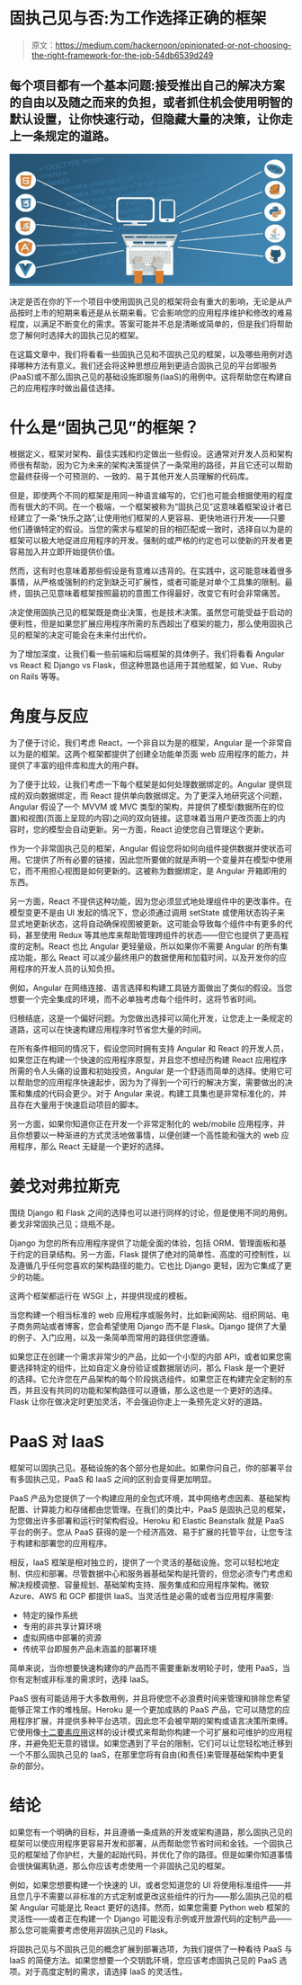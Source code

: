 # 固执己见与否:为工作选择正确的框架

> 原文：<https://medium.com/hackernoon/opinionated-or-not-choosing-the-right-framework-for-the-job-54db6539d249>

## 每个项目都有一个基本问题:接受推出自己的解决方案的自由以及随之而来的负担，或者抓住机会使用明智的默认设置，让你快速行动，但隐藏大量的决策，让你走上一条规定的道路。

![](img/a7ff2e386d207bd9f4cd24e9351f8d88.png)

决定是否在你的下一个项目中使用固执己见的框架将会有重大的影响，无论是从产品按时上市的短期来看还是从长期来看。它会影响您的应用程序维护和修改的难易程度，以满足不断变化的需求。答案可能并不总是清晰或简单的，但是我们将帮助您了解何时选择大的固执己见的框架。

在这篇文章中，我们将看看一些固执己见和不固执己见的框架，以及哪些用例对选择哪种方法有意义。我们还会将这种思想应用到更适合固执己见的平台即服务(PaaS)或不那么固执己见的基础设施即服务(IaaS)的用例中。这将帮助您在构建自己的应用程序时做出最佳选择。

# 什么是“固执己见”的框架？

根据定义，框架对架构、最佳实践和约定做出一些假设。这通常对开发人员和架构师很有帮助，因为它为未来的架构决策提供了一条常用的路径，并且它还可以帮助您最终获得一个可预测的、一致的、易于其他开发人员理解的代码库。

但是，即使两个不同的框架是用同一种语言编写的，它们也可能会根据使用的程度而有很大的不同。在一个极端，一个框架被称为“固执己见”这意味着框架设计者已经建立了一条“快乐之路”,让使用他们框架的人更容易、更快地进行开发——只要他们遵循特定的假设。当您的需求与框架的目的相匹配或一致时，选择自以为是的框架可以极大地促进应用程序的开发。强制的或严格的约定也可以使新的开发者更容易加入并立即开始提供价值。

然而，这有时也意味着那些假设是有意难以违背的。在实践中，这可能意味着很多事情，从严格或强制的约定到缺乏可扩展性，或者可能是对单个工具集的限制。最终，固执己见意味着框架按照最初的意图工作得最好，改变它有时会非常痛苦。

决定使用固执己见的框架既是商业决策，也是技术决策。虽然您可能受益于启动的便利性，但是如果您扩展应用程序所需的东西超出了框架的能力，那么使用固执己见的框架的决定可能会在未来付出代价。

为了增加深度，让我们看一些前端和后端框架的具体例子。我们将看看 Angular vs React 和 Django vs Flask，但这种思路也适用于其他框架，如 Vue、Ruby on Rails 等等。

# 角度与反应

为了便于讨论，我们考虑 React，一个非自以为是的框架，Angular 是一个非常自以为是的框架。这两个框架都提供了创建全功能单页面 web 应用程序的能力，并提供了丰富的组件库和庞大的用户群。

为了便于比较，让我们考虑一下每个框架是如何处理数据绑定的。Angular 提供现成的双向数据绑定，而 React 提供单向数据绑定。为了更深入地研究这个问题，Angular 假设了一个 MVVM 或 MVC 类型的架构，并提供了模型(数据所在的位置)和视图(页面上呈现的内容)之间的双向链接。这意味着当用户更改页面上的内容时，您的模型会自动更新。另一方面，React 迫使您自己管理这个更新。

作为一个非常固执己见的框架，Angular 假设您将如何向组件提供数据并使状态可用。它提供了所有必要的链接，因此您所要做的就是声明一个变量并在模型中使用它，而不用担心视图是如何更新的。这被称为数据绑定，是 Angular 开箱即用的东西。

另一方面，React 不提供这种功能，因为您必须显式地处理组件中的更改事件。在模型变更不是由 UI 发起的情况下，您必须通过调用 setState 或使用状态钩子来显式地更新状态，这将自动确保视图被更新。这可能会导致每个组件中有更多的代码，甚至使用 Redux 等其他库来帮助管理跨组件的状态——但它也提供了更高程度的定制。React 也比 Angular 更轻量级，所以如果你不需要 Angular 的所有集成功能，那么 React 可以减少最终用户的数据使用和加载时间，以及开发你的应用程序的开发人员的认知负担。

例如，Angular 在网络连接、语言选择和构建工具链方面做出了类似的假设。当您想要一个完全集成的环境，而不必单独考虑每个组件时，这将节省时间。

归根结底，这是一个偏好问题。为您做出选择可以简化开发，让您走上一条规定的道路，这可以在快速构建应用程序时节省您大量的时间。

在所有条件相同的情况下，假设您同时拥有支持 Angular 和 React 的开发人员，如果您正在构建一个快速的应用程序原型，并且您不想经历构建 React 应用程序所需的令人头痛的设置和初始投资，Angular 是一个舒适而简单的选择。使用它可以帮助您的应用程序快速起步，因为为了得到一个可行的解决方案，需要做出的决策和集成的代码会更少。对于 Angular 来说，构建工具集也是非常标准化的，并且存在大量用于快速启动项目的脚本。

另一方面，如果你知道你正在开发一个非常定制化的 web/mobile 应用程序，并且你想要以一种渐进的方式灵活地做事情，以便创建一个高性能和强大的 web 应用程序，那么 React 无疑是一个更好的选择。

# 姜戈对弗拉斯克

围绕 Django 和 Flask 之间的选择也可以进行同样的讨论，但是使用不同的用例。姜戈非常固执己见；烧瓶不是。

Django 为您的所有应用程序提供了功能全面的体验，包括 ORM、管理面板和基于约定的目录结构。另一方面，Flask 提供了绝对的简单性、高度的可控制性，以及遵循几乎任何您喜欢的架构路径的能力。它也比 Django 更轻，因为它集成了更少的功能。

这两个框架都运行在 WSGI 上，并提供现成的模板。

当您构建一个相当标准的 web 应用程序或服务时，比如新闻网站、组织网站、电子商务网站或者博客，您会希望使用 Django 而不是 Flask。Django 提供了大量的例子、入门应用，以及一条简单而常用的路径供您遵循。

如果您正在创建一个需求非常少的产品，比如一个小型的内部 API，或者如果您需要选择特定的组件，比如自定义身份验证或数据层访问，那么 Flask 是一个更好的选择。它允许您在产品架构的每个阶段挑选组件。如果您正在构建完全定制的东西，并且没有共同的功能和架构路径可以遵循，那么这也是一个更好的选择。Flask 让你在做决定时更加灵活，不会强迫你走上一条预先定义好的道路。

# PaaS 对 IaaS

框架可以固执己见。基础设施的各个部分也是如此。如果你问自己，你的部署平台有多固执己见，PaaS 和 IaaS 之间的区别会变得更加明显。

PaaS 产品为您提供了一个构建应用的全包式环境，其中网络考虑因素、基础架构配置、计算能力和存储都由您管理。在我们的类比中，PaaS 是固执己见的框架，为您做出许多部署和运行时架构假设。Heroku 和 Elastic Beanstalk 就是 PaaS 平台的例子。您从 PaaS 获得的是一个经济高效、易于扩展的托管平台，让您专注于构建和部署您的应用程序。

相反，IaaS 框架是相对独立的，提供了一个灵活的基础设施，您可以轻松地定制、供应和部署。尽管数据中心和服务器基础架构是托管的，但您必须专门考虑和解决规模调整、容量规划、基础架构支持、服务集成和应用程序架构。微软 Azure、AWS 和 GCP 都提供 IaaS。当灵活性是必需的或者当应用程序需要:

*   特定的操作系统
*   专用的非共享计算环境
*   虚拟网络中部署的资源
*   传统平台即服务产品未涵盖的部署环境

简单来说，当你想要快速构建你的产品而不需要重新发明轮子时，使用 PaaS，当你有定制或非标准的需求时，选择 IaaS。

PaaS 很有可能适用于大多数用例，并且将使您不必浪费时间来管理和排除您希望能够正常工作的堆栈层。Heroku 是一个更加成熟的 PaaS 产品，它可以随您的应用程序扩展，并提供多种平台选项，因此您不会被早期的架构或语言决策所束缚。它使用像[十二要素应用](https://12factor.net/)这样的设计模式来帮助你构建一个可扩展和可维护的应用程序，并避免犯无意的错误。如果您遇到了平台的限制，它们可以让您轻松地迁移到一个不那么固执己见的 IaaS，在那里您将有自由(和责任)来管理基础架构中更复杂的部分。

# 结论

如果您有一个明确的目标，并且遵循一条成熟的开发或架构道路，那么固执己见的框架可以使应用程序更容易开发和部署，从而帮助您节省时间和金钱。一个固执己见的框架给了你护栏，大量的起始代码，并优化了你的路径。但是如果你知道事情会很快偏离轨道，那么你应该考虑使用一个非固执己见的框架。

例如，如果您想要构建一个快速的 UI，或者您知道您的 UI 将使用标准组件——并且您几乎不需要以非标准的方式定制或更改这些组件的行为——那么固执己见的框架 Angular 可能是比 React 更好的选择。然而，如果您需要 Python web 框架的灵活性——或者正在构建一个 Django 可能没有示例或开放源代码的定制产品——那么您可能需要考虑使用非固执己见的 Flask。

将固执己见与不固执己见的概念扩展到部署选项，为我们提供了一种看待 PaaS 与 IaaS 的简便方法。如果您想要一个交钥匙环境，您应该考虑固执己见的 PaaS 选项。对于高度定制的需求，请选择 IaaS 的灵活性。